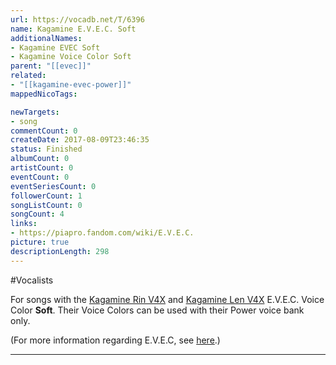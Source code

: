 ```yaml
---
url: https://vocadb.net/T/6396
name: Kagamine E.V.E.C. Soft
additionalNames: 
- Kagamine EVEC Soft
- Kagamine Voice Color Soft
parent: "[[evec]]"
related:
- "[[kagamine-evec-power]]"
mappedNicoTags:

newTargets:
- song
commentCount: 0
createDate: 2017-08-09T23:46:35
status: Finished
albumCount: 0
artistCount: 0
eventCount: 0
eventSeriesCount: 0
followerCount: 1
songListCount: 0
songCount: 4
links: 
- https://piapro.fandom.com/wiki/E.V.E.C.
picture: true
descriptionLength: 298
---
```


#Vocalists

For songs with the [Kagamine Rin V4X](http://vocadb.net/Ar/43192) and [Kagamine Len V4X](http://vocadb.net/Ar/43193) E.V.E.C. Voice Color **Soft**. Their Voice Colors can be used with their Power voice bank only.

(For more information regarding E.V.E.C, see [here](http://vocadb.net/T/4828/evec).)

---

